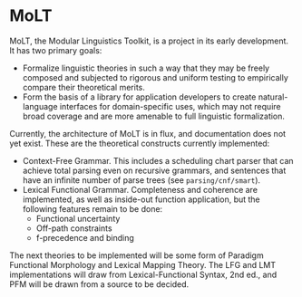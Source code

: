 MoLT
=======

MoLT, the Modular Linguistics Toolkit, is a project in its early development.
It has two primary goals:

* Formalize linguistic theories in such a way that they may be freely composed
  and subjected to rigorous and uniform testing to empirically compare their
  theoretical merits.
* Form the basis of a library for application developers to create
  natural-language interfaces for domain-specific uses, which may not require
  broad coverage and are more amenable to full linguistic formalization.

Currently, the architecture of MoLT is in flux, and documentation does not
yet exist. These are the theoretical constructs currently implemented:

* Context-Free Grammar. This includes a scheduling chart parser that can
  achieve total parsing even on recursive grammars, and sentences that
  have an infinite number of parse trees (see ```parsing/cnf/smart```).
* Lexical Functional Grammar. Completeness and coherence are implemented,
  as well as inside-out function application, but the following features
  remain to be done:
  * Functional uncertainty
  * Off-path constraints
  * f-precedence and binding

The next theories to be implemented will be some form of Paradigm Functional
Morphology and Lexical Mapping Theory. The LFG and LMT implementations will
draw from Lexical-Functional Syntax, 2nd ed., and PFM will be drawn from a
source to be decided.
